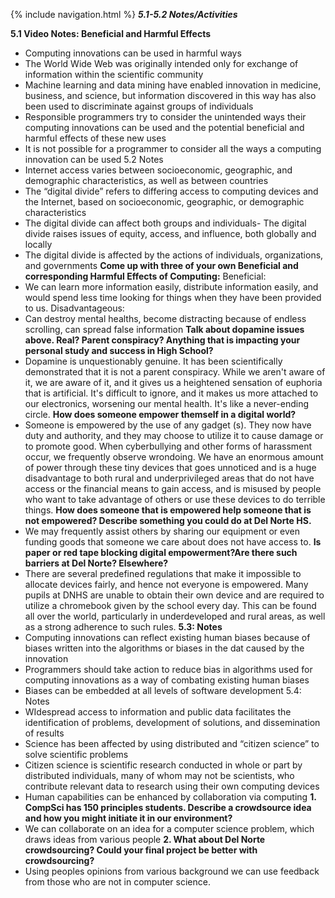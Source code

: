 {% include navigation.html %} 
**_5.1-5.2 Notes/Activities_**

**5.1 Video Notes: Beneficial and Harmful Effects**
* Computing innovations can be used in harmful ways
* The World Wide Web was originally intended only for exchange of information within the scientific community
* Machine learning and data mining have enabled innovation in medicine, business, and science, but information discovered in this way has also been used to discriminate against groups of individuals
* Responsible programmers try to consider the unintended ways their computing innovations can be used and the potential beneficial and harmful
effects of these new uses
* It is not possible for a programmer to consider all the ways a computing innovation can be used
5.2 Notes 
* Internet access varies between socioeconomic, geographic, and demographic characteristics, as well as between countries
* The “digital divide” refers to differing access to computing devices and the Internet, based on socioeconomic, geographic, or demographic
characteristics
* The digital divide can affect both groups and individuals- The digital divide raises issues of equity, access, and influence,
both globally and locally
* The digital divide is affected by the actions of individuals, organizations, and governments 
**Come up with three of your own Beneficial and corresponding Harmful Effects of Computing:**
Beneficial:
* We can learn more information easily, distribute information easily, and would spend less time looking for things when they have been provided to us. 
Disadvantageous:
* Can destroy mental healths, become distracting because of endless scrolling, can spread false information 
**Talk about dopamine issues above. Real? Parent conspiracy? Anything that is impacting your personal study and success in High School?**
* Dopamine is unquestionably genuine. It has been scientifically demonstrated that it is not a parent
conspiracy. While we aren't aware of it, we are aware of it, and it gives us a heightened sensation of euphoria that is artificial. It's difficult to ignore, and it makes us more attached to our electronics, worsening our mental health. It's like a never-ending circle. 
**How does someone empower themself in a digital world?**
* Someone is empowered by the use of any gadget (s). They now have duty and authority, and they may choose to utilize
it to cause damage or to promote good. When cyberbullying and other forms of harassment occur, we frequently observe wrondoing. We have an enormous amount of power through these tiny devices that goes unnoticed and is a huge disadvantage to both rural and underprivileged areas that do not have access or the financial means to gain access, and is misused by people who want to take advantage of others or use these devices to do terrible things.
**How does someone that is empowered help someone that is not empowered? Describe something you could do at Del Norte HS.**
* We may frequently assist others by sharing our equipment or even funding goods that someone we care about does not have access to. 
**Is paper or red tape blocking digital empowerment?Are there such barriers at Del Norte? Elsewhere?**
* There are several predefined regulations that make it impossible to allocate devices fairly, and hence not everyone is empowered. Many pupils at DNHS are unable to obtain their own device and are required to utilize a chromebook given by the school every day. This can be found all over the world, particularly in underdeveloped and rural areas, as well as a strong adherence to such rules. 
**5.3: Notes**
* Computing innovations can reflect existing human biases because of biases written into the algorithms or biases in the dat caused by the innovation
* Programmers should take action to reduce bias in algorithms used for computing innovations as a way of combating existing human biases
* Biases can be embedded at all levels of software development
5.4: Notes
* WIdespread access to information and public data facilitates the identification of problems, development of solutions, and dissemination of results
* Science has been affected by using distributed and “citizen science” to solve scientific problems
* Citizen science is scientific research conducted in whole or part by distributed individuals, many of whom may not be scientists, who contribute relevant data to research using their own computing devices
* Human capabilities can be enhanced by collaboration via computing
**1. CompSci has 150 principles students. Describe a crowdsource idea and how you might initiate it in our environment?**
* We can collaborate on an idea for a computer science problem, which draws ideas from various people 
**2. What about Del Norte crowdsourcing? Could your final project be better with crowdsourcing?**
* Using peoples opinions from various background we can use feedback from those who are not in computer science. 

